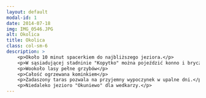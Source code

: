 ```yaml
---
layout: default
modal-id: 1
date: 2014-07-18
img: IMG_0546.JPG
alt: Okolica
title: Okolica
class: col-sm-6
description: >
    <p>Około 10 minut spacerkiem do najbliższego jeziora.</p> 
    <p>W sąsiadującej stadninie "Kopytko" można pojeździć konno i bryczką.</p> 
    <p>Wookoło lasy pełne grzybów</p>
    <p>Całość ogrzewana kominkiem</p>
    <p>Zadaszony taras pozwala na przyjemny wypoczynek w upalne dni.</p>
    <p>Niedaleko jezioro "Okuniewo" dla wedkarzy.</p>
---
```


